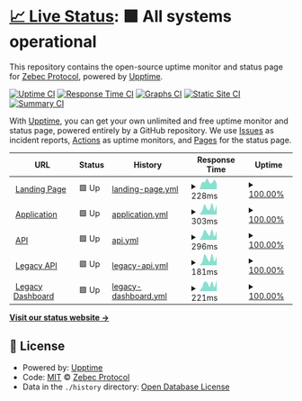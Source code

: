 # [📈 Live Status](https://uptime-status.zebec.io): <!--live status--> **🟩 All systems operational**

This repository contains the open-source uptime monitor and status page for [Zebec Protocol](https://zebec.io), powered by [Upptime](https://github.com/upptime/upptime).

[![Uptime CI](https://github.com/zebec-protocol/zebec-protocol-status/workflows/Uptime%20CI/badge.svg)](https://github.com/zebec-protocol/zebec-protocol-status/actions?query=workflow%3A%22Uptime+CI%22)
[![Response Time CI](https://github.com/zebec-protocol/zebec-protocol-status/workflows/Response%20Time%20CI/badge.svg)](https://github.com/zebec-protocol/zebec-protocol-status/actions?query=workflow%3A%22Response+Time+CI%22)
[![Graphs CI](https://github.com/zebec-protocol/zebec-protocol-status/workflows/Graphs%20CI/badge.svg)](https://github.com/zebec-protocol/zebec-protocol-status/actions?query=workflow%3A%22Graphs+CI%22)
[![Static Site CI](https://github.com/zebec-protocol/zebec-protocol-status/workflows/Static%20Site%20CI/badge.svg)](https://github.com/zebec-protocol/zebec-protocol-status/actions?query=workflow%3A%22Static+Site+CI%22)
[![Summary CI](https://github.com/zebec-protocol/zebec-protocol-status/workflows/Summary%20CI/badge.svg)](https://github.com/zebec-protocol/zebec-protocol-status/actions?query=workflow%3A%22Summary+CI%22)

With [Upptime](https://upptime.js.org), you can get your own unlimited and free uptime monitor and status page, powered entirely by a GitHub repository. We use [Issues](https://github.com/zebec-protocol/zebec-protocol-status/issues) as incident reports, [Actions](https://github.com/zebec-protocol/zebec-protocol-status/actions) as uptime monitors, and [Pages](https://uptime-status.zebec.io) for the status page.

<!--start: status pages-->
<!-- This summary is generated by Upptime (https://github.com/upptime/upptime) -->
<!-- Do not edit this manually, your changes will be overwritten -->
<!-- prettier-ignore -->
| URL | Status | History | Response Time | Uptime |
| --- | ------ | ------- | ------------- | ------ |
| <img alt="" src="https://icons.duckduckgo.com/ip3/zebec.io.ico" height="13"> [Landing Page](https://zebec.io/) | 🟩 Up | [landing-page.yml](https://github.com/Zebec-protocol/zebec-protocol-status/commits/HEAD/history/landing-page.yml) | <details><summary><img alt="Response time graph" src="./graphs/landing-page/response-time-week.png" height="20"> 228ms</summary><br><a href="https://status.zebec.io/history/landing-page"><img alt="Response time 238" src="https://img.shields.io/endpoint?url=https%3A%2F%2Fraw.githubusercontent.com%2FZebec-protocol%2Fzebec-protocol-status%2FHEAD%2Fapi%2Flanding-page%2Fresponse-time.json"></a><br><a href="https://status.zebec.io/history/landing-page"><img alt="24-hour response time 170" src="https://img.shields.io/endpoint?url=https%3A%2F%2Fraw.githubusercontent.com%2FZebec-protocol%2Fzebec-protocol-status%2FHEAD%2Fapi%2Flanding-page%2Fresponse-time-day.json"></a><br><a href="https://status.zebec.io/history/landing-page"><img alt="7-day response time 228" src="https://img.shields.io/endpoint?url=https%3A%2F%2Fraw.githubusercontent.com%2FZebec-protocol%2Fzebec-protocol-status%2FHEAD%2Fapi%2Flanding-page%2Fresponse-time-week.json"></a><br><a href="https://status.zebec.io/history/landing-page"><img alt="30-day response time 238" src="https://img.shields.io/endpoint?url=https%3A%2F%2Fraw.githubusercontent.com%2FZebec-protocol%2Fzebec-protocol-status%2FHEAD%2Fapi%2Flanding-page%2Fresponse-time-month.json"></a><br><a href="https://status.zebec.io/history/landing-page"><img alt="1-year response time 238" src="https://img.shields.io/endpoint?url=https%3A%2F%2Fraw.githubusercontent.com%2FZebec-protocol%2Fzebec-protocol-status%2FHEAD%2Fapi%2Flanding-page%2Fresponse-time-year.json"></a></details> | <details><summary><a href="https://status.zebec.io/history/landing-page">100.00%</a></summary><a href="https://status.zebec.io/history/landing-page"><img alt="All-time uptime 99.93%" src="https://img.shields.io/endpoint?url=https%3A%2F%2Fraw.githubusercontent.com%2FZebec-protocol%2Fzebec-protocol-status%2FHEAD%2Fapi%2Flanding-page%2Fuptime.json"></a><br><a href="https://status.zebec.io/history/landing-page"><img alt="24-hour uptime 100.00%" src="https://img.shields.io/endpoint?url=https%3A%2F%2Fraw.githubusercontent.com%2FZebec-protocol%2Fzebec-protocol-status%2FHEAD%2Fapi%2Flanding-page%2Fuptime-day.json"></a><br><a href="https://status.zebec.io/history/landing-page"><img alt="7-day uptime 100.00%" src="https://img.shields.io/endpoint?url=https%3A%2F%2Fraw.githubusercontent.com%2FZebec-protocol%2Fzebec-protocol-status%2FHEAD%2Fapi%2Flanding-page%2Fuptime-week.json"></a><br><a href="https://status.zebec.io/history/landing-page"><img alt="30-day uptime 99.93%" src="https://img.shields.io/endpoint?url=https%3A%2F%2Fraw.githubusercontent.com%2FZebec-protocol%2Fzebec-protocol-status%2FHEAD%2Fapi%2Flanding-page%2Fuptime-month.json"></a><br><a href="https://status.zebec.io/history/landing-page"><img alt="1-year uptime 99.93%" src="https://img.shields.io/endpoint?url=https%3A%2F%2Fraw.githubusercontent.com%2FZebec-protocol%2Fzebec-protocol-status%2FHEAD%2Fapi%2Flanding-page%2Fuptime-year.json"></a></details>
| <img alt="" src="https://icons.duckduckgo.com/ip3/app.zebec.io.ico" height="13"> [Application](https://app.zebec.io/) | 🟩 Up | [application.yml](https://github.com/Zebec-protocol/zebec-protocol-status/commits/HEAD/history/application.yml) | <details><summary><img alt="Response time graph" src="./graphs/application/response-time-week.png" height="20"> 303ms</summary><br><a href="https://status.zebec.io/history/application"><img alt="Response time 337" src="https://img.shields.io/endpoint?url=https%3A%2F%2Fraw.githubusercontent.com%2FZebec-protocol%2Fzebec-protocol-status%2FHEAD%2Fapi%2Fapplication%2Fresponse-time.json"></a><br><a href="https://status.zebec.io/history/application"><img alt="24-hour response time 401" src="https://img.shields.io/endpoint?url=https%3A%2F%2Fraw.githubusercontent.com%2FZebec-protocol%2Fzebec-protocol-status%2FHEAD%2Fapi%2Fapplication%2Fresponse-time-day.json"></a><br><a href="https://status.zebec.io/history/application"><img alt="7-day response time 303" src="https://img.shields.io/endpoint?url=https%3A%2F%2Fraw.githubusercontent.com%2FZebec-protocol%2Fzebec-protocol-status%2FHEAD%2Fapi%2Fapplication%2Fresponse-time-week.json"></a><br><a href="https://status.zebec.io/history/application"><img alt="30-day response time 337" src="https://img.shields.io/endpoint?url=https%3A%2F%2Fraw.githubusercontent.com%2FZebec-protocol%2Fzebec-protocol-status%2FHEAD%2Fapi%2Fapplication%2Fresponse-time-month.json"></a><br><a href="https://status.zebec.io/history/application"><img alt="1-year response time 337" src="https://img.shields.io/endpoint?url=https%3A%2F%2Fraw.githubusercontent.com%2FZebec-protocol%2Fzebec-protocol-status%2FHEAD%2Fapi%2Fapplication%2Fresponse-time-year.json"></a></details> | <details><summary><a href="https://status.zebec.io/history/application">100.00%</a></summary><a href="https://status.zebec.io/history/application"><img alt="All-time uptime 100.00%" src="https://img.shields.io/endpoint?url=https%3A%2F%2Fraw.githubusercontent.com%2FZebec-protocol%2Fzebec-protocol-status%2FHEAD%2Fapi%2Fapplication%2Fuptime.json"></a><br><a href="https://status.zebec.io/history/application"><img alt="24-hour uptime 100.00%" src="https://img.shields.io/endpoint?url=https%3A%2F%2Fraw.githubusercontent.com%2FZebec-protocol%2Fzebec-protocol-status%2FHEAD%2Fapi%2Fapplication%2Fuptime-day.json"></a><br><a href="https://status.zebec.io/history/application"><img alt="7-day uptime 100.00%" src="https://img.shields.io/endpoint?url=https%3A%2F%2Fraw.githubusercontent.com%2FZebec-protocol%2Fzebec-protocol-status%2FHEAD%2Fapi%2Fapplication%2Fuptime-week.json"></a><br><a href="https://status.zebec.io/history/application"><img alt="30-day uptime 100.00%" src="https://img.shields.io/endpoint?url=https%3A%2F%2Fraw.githubusercontent.com%2FZebec-protocol%2Fzebec-protocol-status%2FHEAD%2Fapi%2Fapplication%2Fuptime-month.json"></a><br><a href="https://status.zebec.io/history/application"><img alt="1-year uptime 100.00%" src="https://img.shields.io/endpoint?url=https%3A%2F%2Fraw.githubusercontent.com%2FZebec-protocol%2Fzebec-protocol-status%2FHEAD%2Fapi%2Fapplication%2Fuptime-year.json"></a></details>
| <img alt="" src="https://icons.duckduckgo.com/ip3/api-v2.zebec.io.ico" height="13"> [API](http://api-v2.zebec.io/ht/) | 🟩 Up | [api.yml](https://github.com/Zebec-protocol/zebec-protocol-status/commits/HEAD/history/api.yml) | <details><summary><img alt="Response time graph" src="./graphs/api/response-time-week.png" height="20"> 296ms</summary><br><a href="https://status.zebec.io/history/api"><img alt="Response time 283" src="https://img.shields.io/endpoint?url=https%3A%2F%2Fraw.githubusercontent.com%2FZebec-protocol%2Fzebec-protocol-status%2FHEAD%2Fapi%2Fapi%2Fresponse-time.json"></a><br><a href="https://status.zebec.io/history/api"><img alt="24-hour response time 374" src="https://img.shields.io/endpoint?url=https%3A%2F%2Fraw.githubusercontent.com%2FZebec-protocol%2Fzebec-protocol-status%2FHEAD%2Fapi%2Fapi%2Fresponse-time-day.json"></a><br><a href="https://status.zebec.io/history/api"><img alt="7-day response time 296" src="https://img.shields.io/endpoint?url=https%3A%2F%2Fraw.githubusercontent.com%2FZebec-protocol%2Fzebec-protocol-status%2FHEAD%2Fapi%2Fapi%2Fresponse-time-week.json"></a><br><a href="https://status.zebec.io/history/api"><img alt="30-day response time 283" src="https://img.shields.io/endpoint?url=https%3A%2F%2Fraw.githubusercontent.com%2FZebec-protocol%2Fzebec-protocol-status%2FHEAD%2Fapi%2Fapi%2Fresponse-time-month.json"></a><br><a href="https://status.zebec.io/history/api"><img alt="1-year response time 283" src="https://img.shields.io/endpoint?url=https%3A%2F%2Fraw.githubusercontent.com%2FZebec-protocol%2Fzebec-protocol-status%2FHEAD%2Fapi%2Fapi%2Fresponse-time-year.json"></a></details> | <details><summary><a href="https://status.zebec.io/history/api">100.00%</a></summary><a href="https://status.zebec.io/history/api"><img alt="All-time uptime 100.00%" src="https://img.shields.io/endpoint?url=https%3A%2F%2Fraw.githubusercontent.com%2FZebec-protocol%2Fzebec-protocol-status%2FHEAD%2Fapi%2Fapi%2Fuptime.json"></a><br><a href="https://status.zebec.io/history/api"><img alt="24-hour uptime 100.00%" src="https://img.shields.io/endpoint?url=https%3A%2F%2Fraw.githubusercontent.com%2FZebec-protocol%2Fzebec-protocol-status%2FHEAD%2Fapi%2Fapi%2Fuptime-day.json"></a><br><a href="https://status.zebec.io/history/api"><img alt="7-day uptime 100.00%" src="https://img.shields.io/endpoint?url=https%3A%2F%2Fraw.githubusercontent.com%2FZebec-protocol%2Fzebec-protocol-status%2FHEAD%2Fapi%2Fapi%2Fuptime-week.json"></a><br><a href="https://status.zebec.io/history/api"><img alt="30-day uptime 100.00%" src="https://img.shields.io/endpoint?url=https%3A%2F%2Fraw.githubusercontent.com%2FZebec-protocol%2Fzebec-protocol-status%2FHEAD%2Fapi%2Fapi%2Fuptime-month.json"></a><br><a href="https://status.zebec.io/history/api"><img alt="1-year uptime 100.00%" src="https://img.shields.io/endpoint?url=https%3A%2F%2Fraw.githubusercontent.com%2FZebec-protocol%2Fzebec-protocol-status%2FHEAD%2Fapi%2Fapi%2Fuptime-year.json"></a></details>
| <img alt="" src="https://icons.duckduckgo.com/ip3/api.zebec.io.ico" height="13"> [Legacy API](https://api.zebec.io/) | 🟩 Up | [legacy-api.yml](https://github.com/Zebec-protocol/zebec-protocol-status/commits/HEAD/history/legacy-api.yml) | <details><summary><img alt="Response time graph" src="./graphs/legacy-api/response-time-week.png" height="20"> 181ms</summary><br><a href="https://status.zebec.io/history/legacy-api"><img alt="Response time 156" src="https://img.shields.io/endpoint?url=https%3A%2F%2Fraw.githubusercontent.com%2FZebec-protocol%2Fzebec-protocol-status%2FHEAD%2Fapi%2Flegacy-api%2Fresponse-time.json"></a><br><a href="https://status.zebec.io/history/legacy-api"><img alt="24-hour response time 225" src="https://img.shields.io/endpoint?url=https%3A%2F%2Fraw.githubusercontent.com%2FZebec-protocol%2Fzebec-protocol-status%2FHEAD%2Fapi%2Flegacy-api%2Fresponse-time-day.json"></a><br><a href="https://status.zebec.io/history/legacy-api"><img alt="7-day response time 181" src="https://img.shields.io/endpoint?url=https%3A%2F%2Fraw.githubusercontent.com%2FZebec-protocol%2Fzebec-protocol-status%2FHEAD%2Fapi%2Flegacy-api%2Fresponse-time-week.json"></a><br><a href="https://status.zebec.io/history/legacy-api"><img alt="30-day response time 156" src="https://img.shields.io/endpoint?url=https%3A%2F%2Fraw.githubusercontent.com%2FZebec-protocol%2Fzebec-protocol-status%2FHEAD%2Fapi%2Flegacy-api%2Fresponse-time-month.json"></a><br><a href="https://status.zebec.io/history/legacy-api"><img alt="1-year response time 156" src="https://img.shields.io/endpoint?url=https%3A%2F%2Fraw.githubusercontent.com%2FZebec-protocol%2Fzebec-protocol-status%2FHEAD%2Fapi%2Flegacy-api%2Fresponse-time-year.json"></a></details> | <details><summary><a href="https://status.zebec.io/history/legacy-api">100.00%</a></summary><a href="https://status.zebec.io/history/legacy-api"><img alt="All-time uptime 100.00%" src="https://img.shields.io/endpoint?url=https%3A%2F%2Fraw.githubusercontent.com%2FZebec-protocol%2Fzebec-protocol-status%2FHEAD%2Fapi%2Flegacy-api%2Fuptime.json"></a><br><a href="https://status.zebec.io/history/legacy-api"><img alt="24-hour uptime 100.00%" src="https://img.shields.io/endpoint?url=https%3A%2F%2Fraw.githubusercontent.com%2FZebec-protocol%2Fzebec-protocol-status%2FHEAD%2Fapi%2Flegacy-api%2Fuptime-day.json"></a><br><a href="https://status.zebec.io/history/legacy-api"><img alt="7-day uptime 100.00%" src="https://img.shields.io/endpoint?url=https%3A%2F%2Fraw.githubusercontent.com%2FZebec-protocol%2Fzebec-protocol-status%2FHEAD%2Fapi%2Flegacy-api%2Fuptime-week.json"></a><br><a href="https://status.zebec.io/history/legacy-api"><img alt="30-day uptime 100.00%" src="https://img.shields.io/endpoint?url=https%3A%2F%2Fraw.githubusercontent.com%2FZebec-protocol%2Fzebec-protocol-status%2FHEAD%2Fapi%2Flegacy-api%2Fuptime-month.json"></a><br><a href="https://status.zebec.io/history/legacy-api"><img alt="1-year uptime 100.00%" src="https://img.shields.io/endpoint?url=https%3A%2F%2Fraw.githubusercontent.com%2FZebec-protocol%2Fzebec-protocol-status%2FHEAD%2Fapi%2Flegacy-api%2Fuptime-year.json"></a></details>
| <img alt="" src="https://icons.duckduckgo.com/ip3/dashboard.zebec.io.ico" height="13"> [Legacy Dashboard](https://dashboard.zebec.io/) | 🟩 Up | [legacy-dashboard.yml](https://github.com/Zebec-protocol/zebec-protocol-status/commits/HEAD/history/legacy-dashboard.yml) | <details><summary><img alt="Response time graph" src="./graphs/legacy-dashboard/response-time-week.png" height="20"> 221ms</summary><br><a href="https://status.zebec.io/history/legacy-dashboard"><img alt="Response time 202" src="https://img.shields.io/endpoint?url=https%3A%2F%2Fraw.githubusercontent.com%2FZebec-protocol%2Fzebec-protocol-status%2FHEAD%2Fapi%2Flegacy-dashboard%2Fresponse-time.json"></a><br><a href="https://status.zebec.io/history/legacy-dashboard"><img alt="24-hour response time 326" src="https://img.shields.io/endpoint?url=https%3A%2F%2Fraw.githubusercontent.com%2FZebec-protocol%2Fzebec-protocol-status%2FHEAD%2Fapi%2Flegacy-dashboard%2Fresponse-time-day.json"></a><br><a href="https://status.zebec.io/history/legacy-dashboard"><img alt="7-day response time 221" src="https://img.shields.io/endpoint?url=https%3A%2F%2Fraw.githubusercontent.com%2FZebec-protocol%2Fzebec-protocol-status%2FHEAD%2Fapi%2Flegacy-dashboard%2Fresponse-time-week.json"></a><br><a href="https://status.zebec.io/history/legacy-dashboard"><img alt="30-day response time 202" src="https://img.shields.io/endpoint?url=https%3A%2F%2Fraw.githubusercontent.com%2FZebec-protocol%2Fzebec-protocol-status%2FHEAD%2Fapi%2Flegacy-dashboard%2Fresponse-time-month.json"></a><br><a href="https://status.zebec.io/history/legacy-dashboard"><img alt="1-year response time 202" src="https://img.shields.io/endpoint?url=https%3A%2F%2Fraw.githubusercontent.com%2FZebec-protocol%2Fzebec-protocol-status%2FHEAD%2Fapi%2Flegacy-dashboard%2Fresponse-time-year.json"></a></details> | <details><summary><a href="https://status.zebec.io/history/legacy-dashboard">100.00%</a></summary><a href="https://status.zebec.io/history/legacy-dashboard"><img alt="All-time uptime 98.00%" src="https://img.shields.io/endpoint?url=https%3A%2F%2Fraw.githubusercontent.com%2FZebec-protocol%2Fzebec-protocol-status%2FHEAD%2Fapi%2Flegacy-dashboard%2Fuptime.json"></a><br><a href="https://status.zebec.io/history/legacy-dashboard"><img alt="24-hour uptime 100.00%" src="https://img.shields.io/endpoint?url=https%3A%2F%2Fraw.githubusercontent.com%2FZebec-protocol%2Fzebec-protocol-status%2FHEAD%2Fapi%2Flegacy-dashboard%2Fuptime-day.json"></a><br><a href="https://status.zebec.io/history/legacy-dashboard"><img alt="7-day uptime 100.00%" src="https://img.shields.io/endpoint?url=https%3A%2F%2Fraw.githubusercontent.com%2FZebec-protocol%2Fzebec-protocol-status%2FHEAD%2Fapi%2Flegacy-dashboard%2Fuptime-week.json"></a><br><a href="https://status.zebec.io/history/legacy-dashboard"><img alt="30-day uptime 98.00%" src="https://img.shields.io/endpoint?url=https%3A%2F%2Fraw.githubusercontent.com%2FZebec-protocol%2Fzebec-protocol-status%2FHEAD%2Fapi%2Flegacy-dashboard%2Fuptime-month.json"></a><br><a href="https://status.zebec.io/history/legacy-dashboard"><img alt="1-year uptime 98.00%" src="https://img.shields.io/endpoint?url=https%3A%2F%2Fraw.githubusercontent.com%2FZebec-protocol%2Fzebec-protocol-status%2FHEAD%2Fapi%2Flegacy-dashboard%2Fuptime-year.json"></a></details>

<!--end: status pages-->

[**Visit our status website →**](https://uptime-status.zebec.io)

## 📄 License

- Powered by: [Upptime](https://github.com/upptime/upptime)
- Code: [MIT](./LICENSE) © [Zebec Protocol](https://zebec.io)
- Data in the `./history` directory: [Open Database License](https://opendatacommons.org/licenses/odbl/1-0/)
